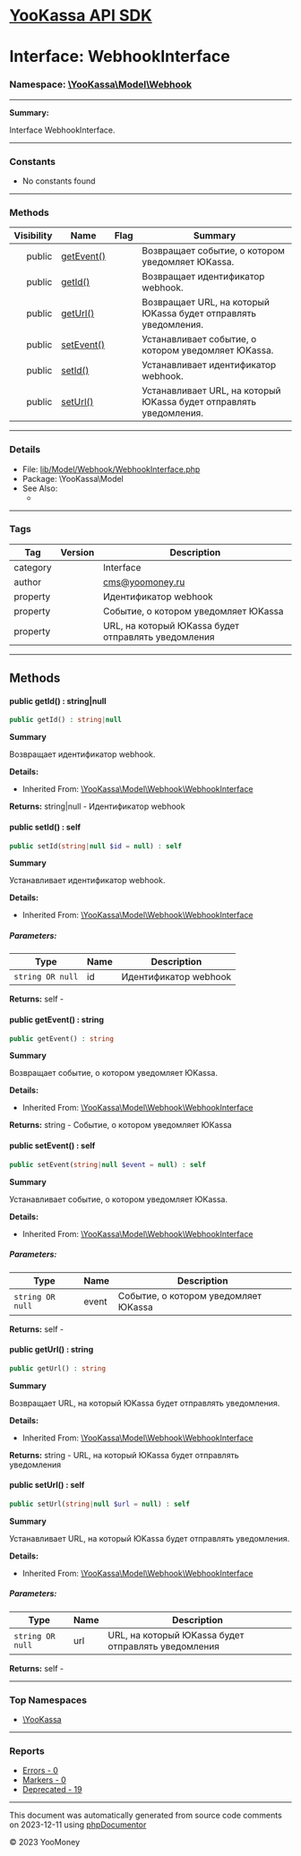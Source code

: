 # [YooKassa API SDK](../home.md)

# Interface: WebhookInterface
### Namespace: [\YooKassa\Model\Webhook](../namespaces/yookassa-model-webhook.md)
---
**Summary:**

Interface WebhookInterface.

---
### Constants
* No constants found

---
### Methods
| Visibility | Name | Flag | Summary |
| ----------:| ---- | ---- | ------- |
| public | [getEvent()](../classes/YooKassa-Model-Webhook-WebhookInterface.md#method_getEvent) |  | Возвращает событие, о котором уведомляет ЮKassa. |
| public | [getId()](../classes/YooKassa-Model-Webhook-WebhookInterface.md#method_getId) |  | Возвращает идентификатор webhook. |
| public | [getUrl()](../classes/YooKassa-Model-Webhook-WebhookInterface.md#method_getUrl) |  | Возвращает URL, на который ЮKassa будет отправлять уведомления. |
| public | [setEvent()](../classes/YooKassa-Model-Webhook-WebhookInterface.md#method_setEvent) |  | Устанавливает событие, о котором уведомляет ЮKassa. |
| public | [setId()](../classes/YooKassa-Model-Webhook-WebhookInterface.md#method_setId) |  | Устанавливает идентификатор webhook. |
| public | [setUrl()](../classes/YooKassa-Model-Webhook-WebhookInterface.md#method_setUrl) |  | Устанавливает URL, на который ЮKassa будет отправлять уведомления. |

---
### Details
* File: [lib/Model/Webhook/WebhookInterface.php](../../lib/Model/Webhook/WebhookInterface.php)
* Package: \YooKassa\Model
* See Also:
  * [](https://yookassa.ru/developers/api)

---
### Tags
| Tag | Version | Description |
| --- | ------- | ----------- |
| category |  | Interface |
| author |  | cms@yoomoney.ru |
| property |  | Идентификатор webhook |
| property |  | Событие, о котором уведомляет ЮKassa |
| property |  | URL, на который ЮKassa будет отправлять уведомления |

---
## Methods
<a name="method_getId" class="anchor"></a>
#### public getId() : string|null

```php
public getId() : string|null
```

**Summary**

Возвращает идентификатор webhook.

**Details:**
* Inherited From: [\YooKassa\Model\Webhook\WebhookInterface](../classes/YooKassa-Model-Webhook-WebhookInterface.md)

**Returns:** string|null - Идентификатор webhook


<a name="method_setId" class="anchor"></a>
#### public setId() : self

```php
public setId(string|null $id = null) : self
```

**Summary**

Устанавливает идентификатор webhook.

**Details:**
* Inherited From: [\YooKassa\Model\Webhook\WebhookInterface](../classes/YooKassa-Model-Webhook-WebhookInterface.md)

##### Parameters:
| Type | Name | Description |
| ---- | ---- | ----------- |
| <code lang="php">string OR null</code> | id  | Идентификатор webhook |

**Returns:** self - 


<a name="method_getEvent" class="anchor"></a>
#### public getEvent() : string

```php
public getEvent() : string
```

**Summary**

Возвращает событие, о котором уведомляет ЮKassa.

**Details:**
* Inherited From: [\YooKassa\Model\Webhook\WebhookInterface](../classes/YooKassa-Model-Webhook-WebhookInterface.md)

**Returns:** string - Событие, о котором уведомляет ЮKassa


<a name="method_setEvent" class="anchor"></a>
#### public setEvent() : self

```php
public setEvent(string|null $event = null) : self
```

**Summary**

Устанавливает событие, о котором уведомляет ЮKassa.

**Details:**
* Inherited From: [\YooKassa\Model\Webhook\WebhookInterface](../classes/YooKassa-Model-Webhook-WebhookInterface.md)

##### Parameters:
| Type | Name | Description |
| ---- | ---- | ----------- |
| <code lang="php">string OR null</code> | event  | Событие, о котором уведомляет ЮKassa |

**Returns:** self - 


<a name="method_getUrl" class="anchor"></a>
#### public getUrl() : string

```php
public getUrl() : string
```

**Summary**

Возвращает URL, на который ЮKassa будет отправлять уведомления.

**Details:**
* Inherited From: [\YooKassa\Model\Webhook\WebhookInterface](../classes/YooKassa-Model-Webhook-WebhookInterface.md)

**Returns:** string - URL, на который ЮKassa будет отправлять уведомления


<a name="method_setUrl" class="anchor"></a>
#### public setUrl() : self

```php
public setUrl(string|null $url = null) : self
```

**Summary**

Устанавливает URL, на который ЮKassa будет отправлять уведомления.

**Details:**
* Inherited From: [\YooKassa\Model\Webhook\WebhookInterface](../classes/YooKassa-Model-Webhook-WebhookInterface.md)

##### Parameters:
| Type | Name | Description |
| ---- | ---- | ----------- |
| <code lang="php">string OR null</code> | url  | URL, на который ЮKassa будет отправлять уведомления |

**Returns:** self - 




---

### Top Namespaces

* [\YooKassa](../namespaces/yookassa.md)

---

### Reports
* [Errors - 0](../reports/errors.md)
* [Markers - 0](../reports/markers.md)
* [Deprecated - 19](../reports/deprecated.md)

---

This document was automatically generated from source code comments on 2023-12-11 using [phpDocumentor](http://www.phpdoc.org/)

&copy; 2023 YooMoney